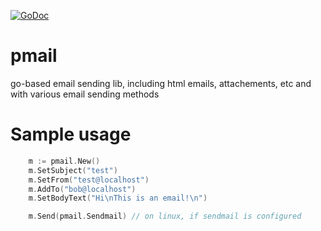 [![GoDoc](https://godoc.org/github.com/KarpelesLab/pmail?status.svg)](https://godoc.org/github.com/KarpelesLab/pmail)

# pmail

go-based email sending lib, including html emails, attachements, etc and with various email sending methods

# Sample usage

```go
	m := pmail.New()
	m.SetSubject("test")
	m.SetFrom("test@localhost")
	m.AddTo("bob@localhost")
	m.SetBodyText("Hi\nThis is an email!\n")

	m.Send(pmail.Sendmail) // on linux, if sendmail is configured
```
